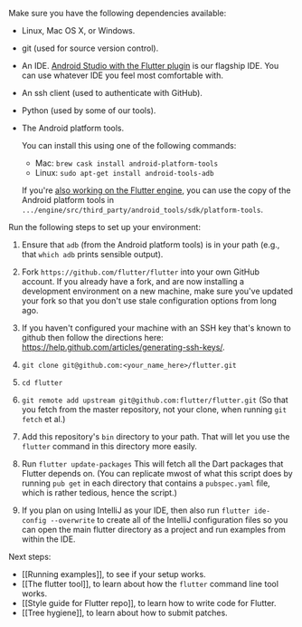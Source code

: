 Make sure you have the following dependencies available:

 * Linux, Mac OS X, or Windows.
 * git (used for source version control).
 * An IDE. [Android Studio with the Flutter plugin](https://flutter.io/using-ide/) is
   our flagship IDE. You can use whatever IDE you feel most comfortable with.
 * An ssh client (used to authenticate with GitHub).
 * Python (used by some of our tools).
 * The Android platform tools.

   You can install this using one of the following commands:
   - Mac: `brew cask install android-platform-tools`
   - Linux: `sudo apt-get install android-tools-adb`

   If you're
   [also working on the Flutter engine](https://github.com/flutter/flutter/wiki/Setting-up-the-Engine-development-environment),
   you can use the copy of the Android platform tools in
   `.../engine/src/third_party/android_tools/sdk/platform-tools`.

Run the following steps to set up your environment:

1. Ensure that `adb` (from the Android platform tools) is in your path (e.g.,
   that `which adb` prints sensible output).

2. Fork `https://github.com/flutter/flutter` into your own GitHub account. If
   you already have a fork, and are now installing a development environment on
   a new machine, make sure you've updated your fork so that you don't use stale
   configuration options from long ago.

3. If you haven't configured your machine with an SSH key that's known to github then
   follow the directions here: https://help.github.com/articles/generating-ssh-keys/.

4. `git clone git@github.com:<your_name_here>/flutter.git`

5. `cd flutter`

6. `git remote add upstream git@github.com:flutter/flutter.git` (So that you
   fetch from the master repository, not your clone, when running `git fetch`
   et al.)

7. Add this repository's `bin` directory to your path. That will let you use the
   `flutter` command in this directory more easily.

8. Run `flutter update-packages` This will fetch all the Dart packages that
   Flutter depends on. (You can replicate mwost of what this script does by running
   `pub get` in each directory that contains a `pubspec.yaml` file, which is rather
   tedious, hence the script.)

9. If you plan on using IntelliJ as your IDE, then also run
   `flutter ide-config --overwrite` to create all of the IntelliJ configuration
   files so you can open the main flutter directory as a project and run examples
   from within the IDE.

Next steps:

 * [[Running examples]], to see if your setup works.
 * [[The flutter tool]], to learn about how the `flutter` command line tool works.
 * [[Style guide for Flutter repo]], to learn how to write code for Flutter.
 * [[Tree hygiene]], to learn about how to submit patches.
